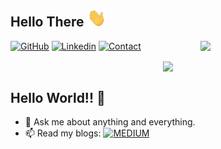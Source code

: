 <h2> Hello There <img src="https://raw.githubusercontent.com/ABSphreak/ABSphreak/master/gifs/Hi.gif" width="30px"></h2>
<img align="right" src="https://github.com/rajput2107/rajput2107/blob/master/Assets/Developer.gif" width='200'/>

[![GitHub](https://img.shields.io/badge/SUPPORT%20AT-GITHUB-blue?style=for-the-badge&logo=github)](https://github.com/mrtkrkrt) [![Linkedin](https://img.shields.io/badge/MY%20PROFILE-Linkedin-blue?style=for-the-badge&logo=github)](https://www.linkedin.com/in/murat-karakurt-5b422119a/) 
 [![Contact](https://img.shields.io/badge/CONTACT-GMAIL-yellow?style=for-the-badge&logo=gmail&logoColor=white)](mailto:mrtkrkrt3444@gmail.com)

<p align="center"><img align='center' src="https://github-readme-stats.vercel.app/api?username=mrtkrkrt&show_icons=true&theme=radical"></p>

## Hello World!! 🤔
- 💬 Ask me about anything and everything.
- 📫 Read my blogs: [![MEDIUM](https://img.shields.io/badge/FOLLOW%20ME-MEDIUM-orange&logo=medium)](https://medium.com/@mrtkrkrt)

